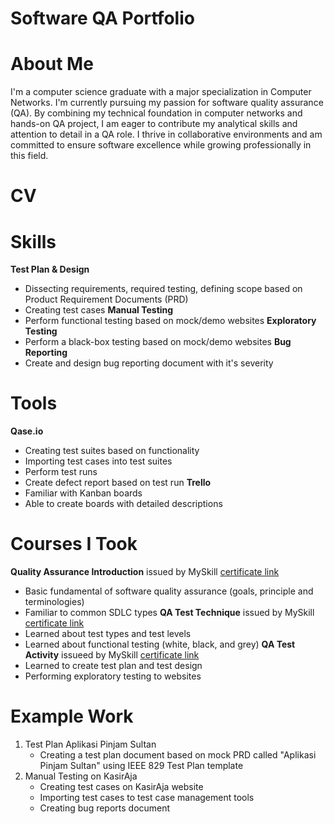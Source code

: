 # Software QA Portfolio
# About Me
I'm a computer science graduate with a major specialization in Computer Networks. I'm currently pursuing my passion for software quality assurance (QA). By combining my technical foundation in computer networks and hands-on QA project, I am eager to contribute my analytical skills and attention to detail in a QA role.
I thrive in collaborative environments and am committed to ensure software excellence while growing professionally in this field.

# CV
# Skills
**Test Plan & Design**
  - Dissecting requirements, required testing, defining scope based on Product Requirement Documents (PRD)
  - Creating test cases
**Manual Testing**
  - Perform functional testing based on mock/demo websites
**Exploratory Testing**
  - Perform a black-box testing based on mock/demo websites
**Bug Reporting**
  - Create and design bug reporting document with it's severity

# Tools
**Qase.io**
  - Creating test suites based on functionality
  - Importing test cases into test suites
  - Perform test runs
  - Create defect report based on test run
**Trello**
  - Familiar with Kanban boards
  - Able to create boards with detailed descriptions

# Courses I Took
**Quality Assurance Introduction** issued by MySkill [certificate link](https://drive.google.com/file/d/14dCBDFUbc3_vr7jRyiWAejgvmFZWA677/view?usp=drive_link)
  - Basic fundamental of software quality assurance (goals, principle and terminologies)
  - Familiar to common SDLC types
**QA Test Technique** issued by MySkill [certificate link](https://drive.google.com/file/d/1N0jpGLc8i7fhltgQa-DE--lG16Ofj-wU/view?usp=drive_link)
  - Learned about test types and test levels
  - Learned about functional testing (white, black, and grey)
**QA Test Activity** issueed by MySkill [certificate link](https://drive.google.com/file/d/1A8w9iVkMRj_Aq0cGequN7SG7MRbOLkxx/view?usp=drive_link)
  - Learned to create test plan and test design
  - Performing exploratory testing to websites

# Example Work
  1. Test Plan Aplikasi Pinjam Sultan
     - Creating a test plan document based on mock PRD called "Aplikasi Pinjam Sultan" using IEEE 829 Test Plan template
  2. Manual Testing on KasirAja
     - Creating test cases on KasirAja website
     - Importing test cases to test case management tools
     - Creating bug reports document
